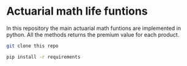 # Actuarial math life funtions

In this repository the main actuarial math funtions are implemented in python. All the methods returns the premium value for each product.

```bash
git clone this repo
```

```bash
pip install -r requirements
```

